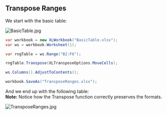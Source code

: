 ## Transpose Ranges

We start with the basic table:  

![BasicTable.jpg](http://download-codeplex.sec.s-msft.com/Download?ProjectName=closedxml&DownloadId=164549 "BasicTable.jpg")  

```c#
var workbook = new XLWorkbook("BasicTable.xlsx");
var ws = workbook.Worksheet(1);

var rngTable = ws.Range("B2:F6");

rngTable.Transpose(XLTransposeOptions.MoveCells);

ws.Columns().AdjustToContents();

workbook.SaveAs("TransposeRanges.xlsx");
```

And we end up with the following table:  
**Note:** Notice how the Transpose function correctly preserves the formats.  

![TransposeRanges.jpg](http://download-codeplex.sec.s-msft.com/Download?ProjectName=closedxml&DownloadId=164550 "TransposeRanges.jpg")